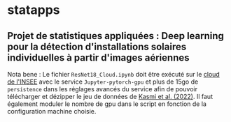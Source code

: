 # statapps

## **Projet de statistiques appliquées : Deep learning pour la détection d'installations solaires individuelles à partir d'images aériennes**

Nota bene : Le fichier ```ResNet18_Cloud.ipynb``` doit être exécuté sur le [cloud de l'INSEE](https://datalab.sspcloud.fr/home) avec le service ```Jupyter-pytorch-gpu``` et plus de 15go de ```persistence``` dans les réglages avancés du service afin de pouvoir télécharger et dézipper le jeu de données de [Kasmi et al. (2022)](https://www.nature.com/articles/s41597-023-01951-4). Il faut également moduler le nombre de gpu dans le script en fonction de la configuration machine choisie.
